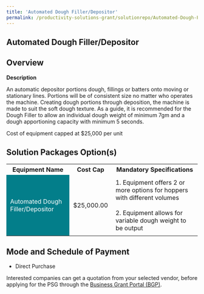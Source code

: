 ```yaml
---
title: 'Automated Dough Filler/Depositor'
permalink: /productivity-solutions-grant/solutionrepo/Automated-Dough-FillerDepositorFood Manufacturing
---
```


## Automated Dough Filler/Depositor

## Overview

**Description**

An automatic depositor portions dough, fillings or batters onto moving or stationary lines. Portions will be of consistent size no matter who operates the machine.
Creating dough portions through deposition, the machine is made to suit the soft dough texture. 
As a guide, it is recommended for the Dough Filler to allow an individual dough weight of minimum 7gm and a dough apportioning capacity with minimum 5 seconds.

Cost of equipment capped at $25,000 per unit 

## Solution Packages Option(s)

<table>
<tr>
<th><b>Equipment Name</b></th>
<th><b>Cost Cap</b></th>
<th><b>Mandatory Specifications</b></th>
</tr>
<tr>
<td style='padding: 10px; background-color: #037E8A; color: #FFFFFF;'>Automated Dough Filler/Depositor</td>
<td style='padding: 10px;'>$25,000.00</td>
<td style='padding: 10px;'>1. Equipment offers 2 or more options for hoppers with different volumes<br><br>2. Equipment allows for variable dough weight to be output </td>
</tr>
</table>

## Mode and Schedule of Payment

 - Direct Purchase

Interested companies can get a quotation from your selected vendor, before applying for the PSG through the <a href='https://www.businessgrants.gov.sg/' target='_blank' rel='noopener'>Business Grant Portal (BGP)</a>.

<script src="/jquery/resize-tables.js"></script>
